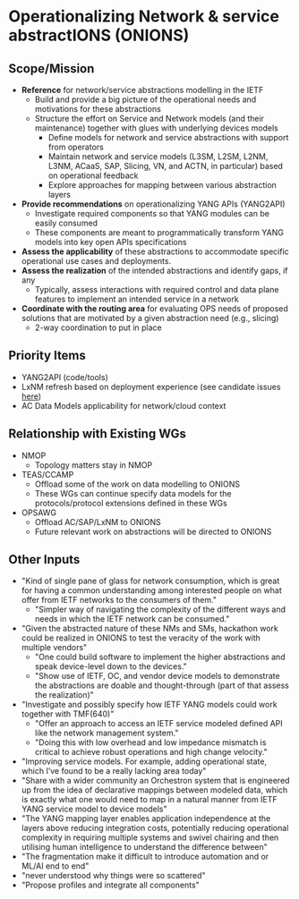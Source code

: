 # Operationalizing Network & service abstractIONS (ONIONS)

## Scope/Mission

* **Reference** for network/service abstractions modelling in the IETF
    + Build and provide a big picture of the operational needs and motivations for these abstractions
    + Structure the effort on Service and Network models (and their maintenance) together with glues with underlying devices models
       - Define models for network and service abstractions with support from operators
       - Maintain network and service models (L3SM, L2SM, L2NM, L3NM, ACaaS, SAP, Slicing, VN, and ACTN, in particular) based on operational feedback
       - Explore approaches for mapping between various abstraction layers
* **Provide recommendations** on operationalizing YANG APIs (YANG2API)
    + Investigate required components so that YANG modules can be easily consumed
    + These components are meant to programmatically transform YANG models into key open APIs specifications
* **Assess the applicability** of these abstractions to accommodate specific operational use cases and deployments.
* **Assess the realization** of the intended abstractions and identify gaps, if any
    + Typically, assess interactions with required control and data plane features to implement an intended service in a network
* **Coordinate with the routing area** for evaluating OPS needs of proposed solutions that are motivated by a given abstraction need (e.g., slicing)
    + 2-way coordination to put in place

## Priority Items

* YANG2API (code/tools)
* LxNM refresh based on deployment experience (see candidate issues [here](https://github.com/oscargdd/lxnm-bis/issues))
* AC Data Models applicability for network/cloud context

## Relationship with Existing WGs

* NMOP
   + Topology matters stay in NMOP
* TEAS/CCAMP
   + Offload some of the work on data modelling to ONIONS
   + These WGs can continue specify data models for the protocols/protocol extensions defined in these WGs 
* OPSAWG
   + Offload AC/SAP/LxNM to ONIONS
   + Future relevant work on abstractions will be directed to ONIONS

## Other Inputs 

* "Kind of single pane of glass for network consumption, which is great for having a common understanding among
   interested people on what offer from IETF networks to the consumers of them."
    + "Simpler way of navigating the complexity of the different ways and needs in which the IETF network can be consumed."
* "Given the abstracted nature of these NMs and SMs, hackathon work could be realized in ONIONS to test the veracity of
   the work with multiple vendors"
    + "One could build software to implement the higher abstractions and speak device-level down to the devices."
    + "Show use of IETF, OC, and vendor device models to demonstrate the abstractions are doable
       and thought-through (part of that assess the realization)"
* "Investigate and possibly specify how IETF YANG models could work together with TMF(640)"
    + "Offer an approach to access an IETF service modeled defined API like the network management system."
    + "Doing this with low overhead and low impedance mismatch is critical to achieve robust operations and high change velocity."
* "Improving service models. For example, adding operational state, which I’ve found to be a really lacking area today"
* "Share with a wider community an Orchestron system that is engineered up from the idea of declarative mappings
  between modeled data, which is exactly what one would need to map in a natural manner from IETF YANG service model to device models"
* "The YANG mapping layer enables application independence at the layers above reducing integration costs,
  potentially reducing operational complexity in requiring multiple systems and swivel chairing and then utilising
  human intelligence to understand the difference between"
* "The fragmentation make it difficult to introduce automation and or ML/AI end to end"
* "never understood why things were so scattered"
* "Propose profiles and integrate all components"




